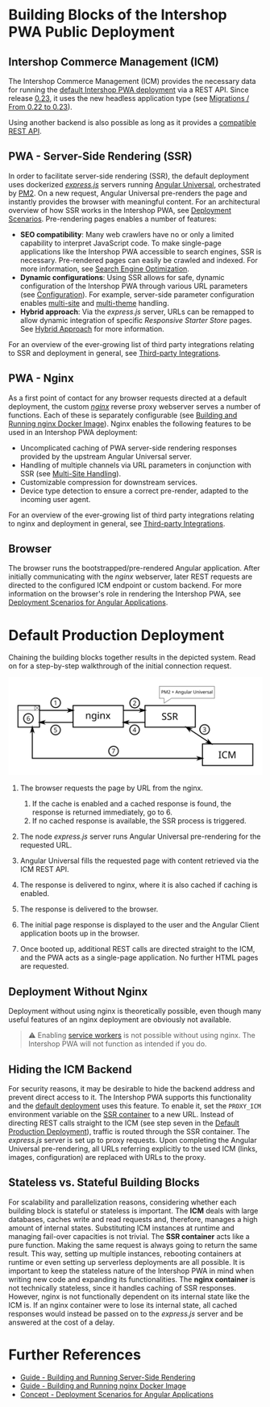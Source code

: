 <!--
kb_concepts
kb_pwa
kb_everyone
kb_sync_latest_only
-->

# Building Blocks of the Intershop PWA Public Deployment

## Intershop Commerce Management (ICM)

The Intershop Commerce Management (ICM) provides the necessary data for running the [default Intershop PWA deployment](https://intershoppwa.azurewebsites.net/home) via a REST API.
Since release [0.23](https://github.com/intershop/intershop-pwa/releases/tag/0.23.0), it uses the new headless application type (see [Migrations / From 0.22 to 0.23](../guides/migrations.md#from-022-to-023)).

Using another backend is also possible as long as it provides a [compatible REST API](cms-integration.md#integration-with-an-external-cms).

## PWA - Server-Side Rendering (SSR)

In order to facilitate server-side rendering (SSR), the default deployment uses dockerized [_express.js_](https://expressjs.com/) servers running [Angular Universal](https://angular.io/guide/universal), orchestrated by [PM2](https://pm2.keymetrics.io).
On a new request, Angular Universal pre-renders the page and instantly provides the browser with meaningful content.
For an architectural overview of how SSR works in the Intershop PWA, see [Deployment Scenarios](deployment-angular.md).
Pre-rendering pages enables a number of features:

- **SEO compatibility**: Many web crawlers have no or only a limited capability to interpret JavaScript code. To make single-page applications like the Intershop PWA accessible to search engines, SSR is necessary. Pre-rendered pages can easily be crawled and indexed. For more information, see [Search Engine Optimization](search-engine-optimization.md).
- **Dynamic configurations**: Using SSR allows for safe, dynamic configuration of the Intershop PWA through various URL parameters (see [Configuration](configuration.md)). For example, server-side parameter configuration enables [multi-site](multi-site-handling.md) and [multi-theme](../guides/themes.md) handling.
- **Hybrid approach**: Via the _express.js_ server, URLs can be remapped to allow dynamic integration of specific _Responsive Starter Store_ pages. See [Hybrid Approach](hybrid-approach.md) for more information.

For an overview of the ever-growing list of third party integrations relating to SSR and deployment in general, see [Third-party Integrations](../README.md#third-party-integrations).

## PWA - Nginx

As a first point of contact for any browser requests directed at a default deployment, the custom [_nginx_](https://www.nginx.com/) reverse proxy webserver serves a number of functions.
Each of these is separately configurable (see [Building and Running nginx Docker Image](../guides/nginx-startup.md)).
Nginx enables the following features to be used in an Intershop PWA deployment:

- Uncomplicated caching of PWA server-side rendering responses provided by the upstream Angular Universal server.
- Handling of multiple channels via URL parameters in conjunction with SSR (see [Multi-Site Handling](multi-site-handling.md)).
- Customizable compression for downstream services.
- Device type detection to ensure a correct pre-render, adapted to the incoming user agent.

For an overview of the ever-growing list of third party integrations relating to nginx and deployment in general, see [Third-party Integrations](../README.md#third-party-integrations).

## Browser

The browser runs the bootstrapped/pre-rendered Angular application.
After initially communicating with the _nginx_ webserver, later REST requests are directed to the configured ICM endpoint or custom backend.
For more information on the browser's role in rendering the Intershop PWA, see [Deployment Scenarios for Angular Applications](deployment-angular.md).

# Default Production Deployment

Chaining the building blocks together results in the depicted system.
Read on for a step-by-step walkthrough of the initial connection request.

![Current Deployment](pwa-building-blocks-production-deployment.svg)

1. The browser requests the page by URL from the nginx.

   1. If the cache is enabled and a cached response is found, the response is returned immediately, go to 6.
   2. If no cached response is available, the SSR process is triggered.

2. The node _express.js_ server runs Angular Universal pre-rendering for the requested URL.

3. Angular Universal fills the requested page with content retrieved via the ICM REST API.

4. The response is delivered to nginx, where it is also cached if caching is enabled.

5. The response is delivered to the browser.

6. The initial page response is displayed to the user and the Angular Client application boots up in the browser.

7. Once booted up, additional REST calls are directed straight to the ICM, and the PWA acts as a single-page application. No further HTML pages are requested.

## Deployment Without Nginx

Deployment without using nginx is theoretically possible, even though many useful features of an nginx deployment are obviously not available.

> :warning: Enabling [service workers](progressive-web-app.md#service-worker) is not possible without using nginx. The Intershop PWA will not function as intended if you do.

## Hiding the ICM Backend

For security reasons, it may be desirable to hide the backend address and prevent direct access to it.
The Intershop PWA supports this functionality and the [default deployment](https://intershoppwa.azurewebsites.net/home) uses this feature.
To enable it, set the `PROXY_ICM` environment variable on the [SSR container](../guides/ssr-startup.md) to a new URL.
Instead of directing REST calls straight to the ICM (see step seven in the [Default Production Deployment](#default-production-deployment)), traffic is routed through the SSR container.
The _express.js_ server is set up to proxy requests.
Upon completing the Angular Universal pre-rendering, all URLs referring explicitly to the used ICM (links, images, configuration) are replaced with URLs to the proxy.

## Stateless vs. Stateful Building Blocks

For scalability and parallelization reasons, considering whether each building block is stateful or stateless is important.
The **ICM** deals with large databases, caches write and read requests and, therefore, manages a high amount of internal states.
Substituting ICM instances at runtime and managing fail-over capacities is not trivial.
The **SSR container** acts like a pure function.
Making the same request is always going to return the same result.
This way, setting up multiple instances, rebooting containers at runtime or even setting up serverless deployments are all possible.
It is important to keep the stateless nature of the Intershop PWA in mind when writing new code and expanding its functionalities.
The **nginx container** is not technically stateless, since it handles caching of SSR responses.
However, nginx is not functionally dependent on its internal state like the ICM is.
If an nginx container were to lose its internal state, all cached responses would instead be passed on to the _express.js_ server and be answered at the cost of a delay.

# Further References

- [Guide - Building and Running Server-Side Rendering](../guides/ssr-startup.md)
- [Guide - Building and Running nginx Docker Image](../guides/nginx-startup.md)
- [Concept - Deployment Scenarios for Angular Applications](deployment-angular.md)
